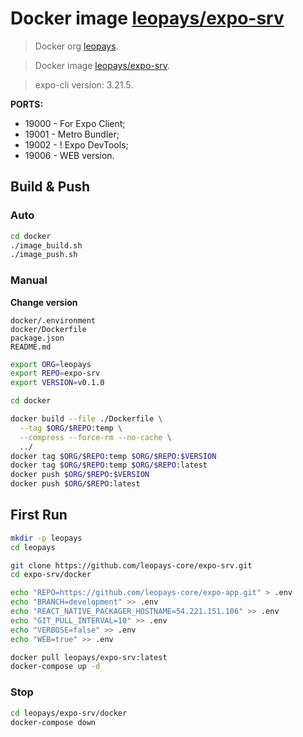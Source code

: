 # Docker image [leopays/expo-srv]
> Docker org [leopays].

> Docker image [leopays/expo-srv].

> expo-cli version: 3.21.5.

**PORTS:**
  - 19000 - For Expo Client;
  - 19001 - Metro Bundler;
  - 19002 - ! Expo DevTools;
  - 19006 - WEB version.


## Build & Push

### Auto
```bash
cd docker
./image_build.sh
./image_push.sh
```


### Manual

**Change version**
```
docker/.environment
docker/Dockerfile
package.json
README.md
```

```bash
export ORG=leopays
export REPO=expo-srv
export VERSION=v0.1.0

cd docker

docker build --file ./Dockerfile \
  --tag $ORG/$REPO:temp \
  --compress --force-rm --no-cache \
  ../
docker tag $ORG/$REPO:temp $ORG/$REPO:$VERSION
docker tag $ORG/$REPO:temp $ORG/$REPO:latest
docker push $ORG/$REPO:$VERSION
docker push $ORG/$REPO:latest
```


## First Run
```bash
mkdir -p leopays
cd leopays

git clone https://github.com/leopays-core/expo-srv.git
cd expo-srv/docker

echo "REPO=https://github.com/leopays-core/expo-app.git" > .env
echo "BRANCH=development" >> .env
echo "REACT_NATIVE_PACKAGER_HOSTNAME=54.221.151.106" >> .env
echo "GIT_PULL_INTERVAL=10" >> .env
echo "VERBOSE=false" >> .env
echo "WEB=true" >> .env

docker pull leopays/expo-srv:latest
docker-compose up -d
```


### Stop
```bash
cd leopays/expo-srv/docker
docker-compose down
```


[leopays]: https://hub.docker.com/u/leopays "leopays"
[leopays/expo-srv]: https://hub.docker.com/r/leopays/expo-srv "leopays/expo-srv"
